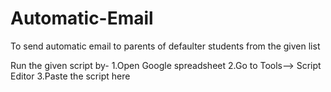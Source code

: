 # Automatic-Email
To send automatic email to parents of defaulter students from the given list

Run the given script by-
1.Open Google spreadsheet
2.Go to Tools--> Script Editor
3.Paste the script here
 
